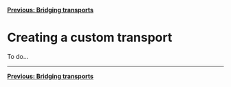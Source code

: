 <div align="left">

[**Previous: Bridging transports**](./3-bridging-transports.md)

</div>

<h1>Creating a custom transport</h1>

To do...

---

<div align="left">

[**Previous: Bridging transports**](./3-bridging-transports.md)

</div>
